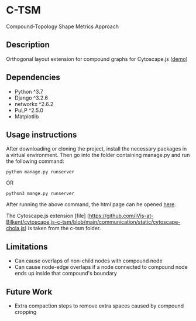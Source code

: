 # C-TSM
Compound-Topology Shape Metrics Approach

## Description

Orthogonal layout extension for compound graphs for Cytoscape.js ([demo](https://rangmehal.pk/))

## Dependencies

 * Python ^3.7
 * Django ^3.2.6
 * networkx ^2.6.2
 * PuLP ^2.5.0
 * Matplotlib


## Usage instructions
After downloading or cloning the project, install the necessary packages in a virtual environment.
Then go into the folder containing manage.py and run the following command:

`python manage.py runserver`

OR

`python3 mange.py runserver`

After running the above command, the html page can he opened [here](http://127.0.0.1:8000/).

The Cytoscape.js extension [file] (https://github.com/iVis-at-Bilkent/cytoscape.js-c-tsm/blob/main/communication/static/cytoscape-chola.js) is taken from the c-tsm folder.

## Limitations
* Can cause overlaps of non-child nodes with compound node
* Can cause node-edge overlaps if a node connected to compound node ends up inside that compound's boundary

## Future Work
* Extra compaction steps to remove extra spaces caused by compound cropping
